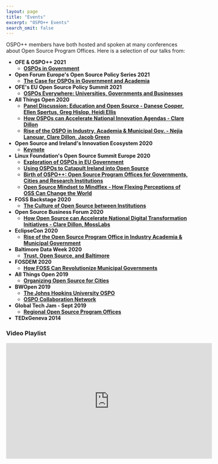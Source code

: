 ```yaml
---
layout: page
title: "Events"
excerpt: "OSPO++ Events"
search_omit: false
---
```


OSPO++ members have both hosted and spoken at many conferences about Open Source Program Offices. Here is a selection of our talks from:

* **OFE & OSPO++ 2021**
    * **[OSPOs in Government](https://openforumeurope.org/event/ospos-in-government-workshop-with-public-officials/)**
* **Open Forum Europe's Open Source Policy Series 2021**
    * **[The Case for OSPOs in Government and Academia](https://www.youtube.com/watch?v=1GE4DrBprfw&list=PLDe5aYqG5GeMK760j26IEFrVgXcKugS-P&index=2)**
* **OFE's EU Open Source Policy Summit 2021**
    * **[OSPOs Everywhere: Universities, Governments and Businesses](https://www.youtube.com/watch?v=nRohU4LxO-E&list=PLDe5aYqG5GeMK760j26IEFrVgXcKugS-P&index=5)**
* **All Things Open 2020**
    * **[Panel Discussion: Education and Open Source - Danese Cooper, Ellen Spertus, Greg Hislop, Heidi Ellis](https://www.youtube.com/watch?v=lYdbYgXEoKA&list=PLDe5aYqG5GeMK760j26IEFrVgXcKugS-P&index=10)**
    * **[How OSPOs can Accelerate National Innovation Agendas - Clare Dillon](https://www.youtube.com/watch?v=wEiqDH5lP6Q&list=PLDe5aYqG5GeMK760j26IEFrVgXcKugS-P&index=12)**
    * **[Rise of the OSPO in Industry, Academia & Municipal Gov. - Nejia Lanouar, Clare Dillon, Jacob Green](https://www.youtube.com/watch?v=R4SPmCJ4Hg0&list=PLDe5aYqG5GeMK760j26IEFrVgXcKugS-P&index=11)**
* **Open Source and Ireland's Innovation Ecosystem 2020**
    * **[Keynote](https://www.youtube.com/watch?v=Z9IzNOzSuEc&list=PLDe5aYqG5GeMK760j26IEFrVgXcKugS-P&index=3)**
* **Linux Foundation's Open Source Summit Europe 2020**
    * **[Exploration of OSPOs in EU Government](https://www.youtube.com/watch?v=HQkU0nohkNw&list=PLDe5aYqG5GeMK760j26IEFrVgXcKugS-P&index=7)**
    * **[Using OSPOs to Catapult Ireland into Open Source](https://www.youtube.com/watch?v=pWpTRzM64pI&list=PLDe5aYqG5GeMK760j26IEFrVgXcKugS-P&index=8)**
    * **[Birth of OSPO++: Open Source Program Offices for Governments, Cities and Research Institutions](https://www.youtube.com/watch?v=sPxcpLb2v_4)**
    * **[Open Source Mindset to Mindflex - How Flexing Perceptions of OSS Can Change the World](https://www.youtube.com/watch?v=XgGs8MhRA5g&list=PLDe5aYqG5GeMK760j26IEFrVgXcKugS-P&index=6)**
* **FOSS Backstage 2020**
    * **[The Culture of Open Source between Institutions](https://www.youtube.com/watch?v=c7ua16SVpQY&list=PLDe5aYqG5GeMK760j26IEFrVgXcKugS-P&index=4)**
* **Open Source Business Forum 2020**
    * **[How Open Source can Accelerate National Digital Transformation Initiatives - Clare Dillon, MossLabs](https://www.youtube.com/watch?v=hXqJcrcXy1M&list=PLDe5aYqG5GeMK760j26IEFrVgXcKugS-P&index=13)**
* **EclipseCon 2020**
    * **[Rise of the Open Source Program Office in Industry Academia & Municipal Government](https://www.eclipsecon.org/2020/open-source-research-agora)**
* **Baltimore Data Week 2020**
    * **[Trust, Open Source, and Baltimore](https://www.youtube.com/watch?v=qDZurNZURpo&list=PLDe5aYqG5GeMK760j26IEFrVgXcKugS-P&index=14)**
* **FOSDEM 2020**
    * **[How FOSS Can Revolutionize Municipal Governments](https://archive.fosdem.org/2020/schedule/event/municipal_government/)**
* **All Things Open 2019**
    * **[Organizing Open Source for Cities](https://www.youtube.com/watch?v=-PZFL-2hF-o&list=PLDe5aYqG5GeMK760j26IEFrVgXcKugS-P&index=15)**
* **BWOpen 2019**
    * **[The Johns Hopkins University OSPO](https://www.youtube.com/watch?v=2zMpXsF9P1w&feature=youtu.be)**
    * **[OSPO Collaboration Network](https://bit.ly/2l6uvsP)**
* **Global Tech Jam - Sept 2019**
    * **[Regional Open Source Program Offices](https://globaltechjam.com/2019-global-tech-jam-presentations/)**
* **TEDxGeneva 2014**

### Video Playlist

<iframe width="560" height="315" src="https://www.youtube.com/embed/videoseries?list=PLDe5aYqG5GeMK760j26IEFrVgXcKugS-P" title="YouTube video player" frameborder="0" allow="accelerometer; autoplay; clipboard-write; encrypted-media; gyroscope; picture-in-picture" allowfullscreen></iframe>